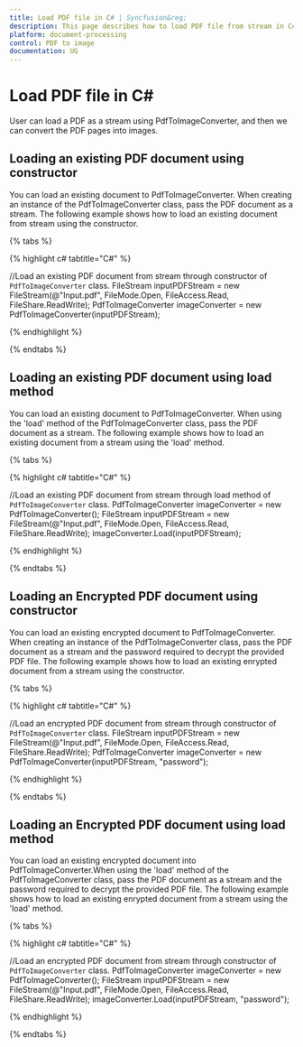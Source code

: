 ```yaml
---
title: Load PDF file in C# | Syncfusion&reg;
description: This page describes how to load PDF file from stream in C# using Syncfusion&reg; PDF to image converter library.
platform: document-processing
control: PDF to image
documentation: UG
---
```

# Load PDF file in C#

User can load a PDF as a stream using PdfToImageConverter, and then we can convert the PDF pages into images.

## Loading an existing PDF document using constructor

You can load an existing document to PdfToImageConverter. When creating an instance of the PdfToImageConverter class, pass the PDF document as a stream. The following example shows how to load an existing document from stream using the constructor.

{% tabs %} 

{% highlight c# tabtitle="C#" %}

//Load an existing PDF document from stream through constructor of `PdfToImageConverter` class. 
FileStream inputPDFStream = new FileStream(@"Input.pdf", FileMode.Open, FileAccess.Read, FileShare.ReadWrite);
PdfToImageConverter imageConverter = new PdfToImageConverter(inputPDFStream);

{% endhighlight %}

{% endtabs %}

## Loading an existing PDF document using load method

You can load an existing document to PdfToImageConverter. When using the 'load' method of the PdfToImageConverter class, pass the PDF document as a stream. The following example shows how to load an existing document from a stream using the 'load' method.

{% tabs %} 

{% highlight c# tabtitle="C#" %}

//Load an existing PDF document from stream through load method of `PdfToImageConverter` class.
PdfToImageConverter imageConverter = new PdfToImageConverter();
FileStream inputPDFStream = new FileStream(@"Input.pdf", FileMode.Open, FileAccess.Read, FileShare.ReadWrite);
imageConverter.Load(inputPDFStream);

{% endhighlight %}

{% endtabs %}

## Loading an Encrypted PDF document using constructor

You can load an existing encrypted document to PdfToImageConverter. When creating an instance of the PdfToImageConverter class, pass the PDF document as a stream and the password required to decrypt the provided PDF file. The following example shows how to load an existing enrypted document from a stream using the constructor.

{% tabs %}

{% highlight c# tabtitle="C#" %}

//Load an encrypted PDF document from stream through constructor of `PdfToImageConverter` class. 
FileStream inputPDFStream = new FileStream(@"Input.pdf", FileMode.Open, FileAccess.Read, FileShare.ReadWrite);
PdfToImageConverter imageConverter = new PdfToImageConverter(inputPDFStream, "password");

{% endhighlight %}

{% endtabs %}

## Loading an Encrypted PDF document using load method

You can load an existing encrypted document into PdfToImageConverter.When using the 'load' method of the PdfToImageConverter class, pass the PDF document as a stream and the password required to decrypt the provided PDF file. The following example shows how to load an existing enrypted document from a stream using the 'load' method.

{% tabs %}

{% highlight c# tabtitle="C#" %}

//Load an encrypted PDF document from stream through constructor of `PdfToImageConverter` class.
PdfToImageConverter imageConverter = new PdfToImageConverter();
FileStream inputPDFStream = new FileStream(@"Input.pdf", FileMode.Open, FileAccess.Read, FileShare.ReadWrite);
imageConverter.Load(inputPDFStream, "password");

{% endhighlight %}

{% endtabs %}